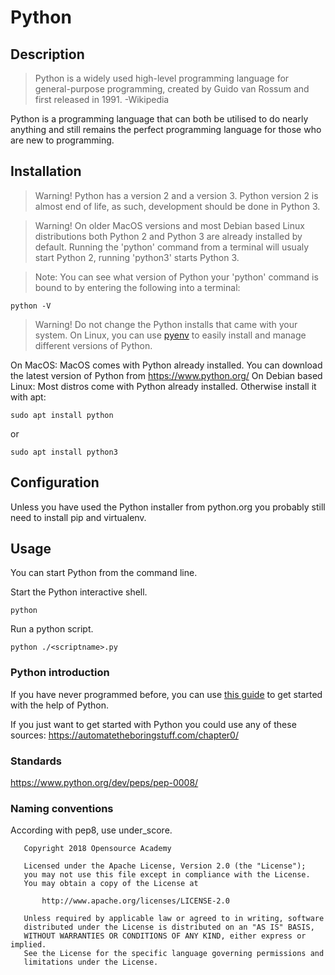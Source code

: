 # Python

## Description
> Python is a widely used high-level programming language for general-purpose programming, created by Guido van Rossum and first released in 1991. -Wikipedia

Python is a programming language that can both be utilised to do nearly anything and still remains the perfect programming language for those who are new to programming.

## Installation

> Warning! Python has a version 2 and a version 3. Python version 2 is almost end of life, as such, development should be done in Python 3.

> Warning! On older MacOS versions and most Debian based Linux distributions both Python 2 and Python 3 are already installed by default. Running the 'python' command from a terminal will usualy start Python 2, running 'python3' starts Python 3.

> Note: You can see what version of Python your 'python' command is bound to by entering the following into a terminal:
```
python -V
```

> Warning! Do not change the Python installs that came with your system. On Linux, you can use [pyenv](https://github.com/pyenv/pyenv) to easily install and manage different versions of Python.

On MacOS: MacOS comes with Python already installed. You can download the latest version of Python from https://www.python.org/
On Debian based Linux: Most distros come with Python already installed. Otherwise install it with apt:
```
sudo apt install python
```
or
```
sudo apt install python3
```

## Configuration
Unless you have used the Python installer from python.org you probably still need to install pip and virtualenv. 

## Usage

You can start Python from the command line.

Start the Python interactive shell.
```
python
```
Run a python script.
```
python ./<scriptname>.py
```

### Python introduction
If you have never programmed before, you can use [this guide](https://github.com/Opensource-Academy/programming/blob/master/101_introduction_to_programming_with_python.md) to get started with the help of Python.

If you just want to get started with Python you could use any of these sources:
https://automatetheboringstuff.com/chapter0/  

### Standards
https://www.python.org/dev/peps/pep-0008/

### Naming conventions
According with pep8, use under_score.

```
   Copyright 2018 Opensource Academy

   Licensed under the Apache License, Version 2.0 (the "License");
   you may not use this file except in compliance with the License.
   You may obtain a copy of the License at

       http://www.apache.org/licenses/LICENSE-2.0

   Unless required by applicable law or agreed to in writing, software
   distributed under the License is distributed on an "AS IS" BASIS,
   WITHOUT WARRANTIES OR CONDITIONS OF ANY KIND, either express or implied.
   See the License for the specific language governing permissions and
   limitations under the License.
```
